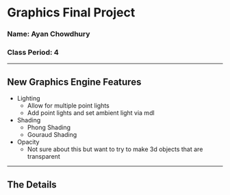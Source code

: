 # Graphics Final Project
### Name: Ayan Chowdhury
### Class Period: 4
---
## New Graphics Engine Features
  - Lighting 
    - Allow for multiple point lights
    - Add point lights and set ambient light via mdl
  - Shading
    - Phong Shading
    - Gouraud  Shading 
  - Opacity
    - Not sure about this but want to try to make 3d objects that are transparent  
---
## The Details
